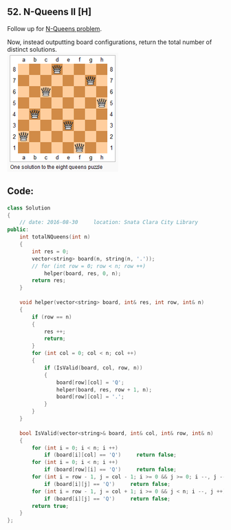 ## 52. N-Queens II [H]
Follow up for [N-Queens problem](https://github.com/ysong49/LeetCode-Note/blob/master/algorithm/051.N-Queens.md).

Now, instead outputting board configurations, return the total number of distinct solutions.   
![8-Queens](https://github.com/ysong49/LeetCode-Note/blob/master/image/8-queens.png)    


## Code:
```c++
class Solution 
{
    // date: 2016-08-30     location: Snata Clara City Library
public:
    int totalNQueens(int n) 
    {
        int res = 0;
        vector<string> board(n, string(n, '.'));
        // for (int row = 0; row < n; row ++)
            helper(board, res, 0, n);
        return res;
    }
    
    void helper(vector<string> board, int& res, int row, int& n)
    {
        if (row == n)
        {
            res ++;
            return;
        }
        for (int col = 0; col < n; col ++)
        {
            if (IsValid(board, col, row, n))
            {
                board[row][col] = 'Q';
                helper(board, res, row + 1, n);
                board[row][col] = '.';
            }
        }
    }
    
    bool IsValid(vector<string>& board, int& col, int& row, int& n)
    {
        for (int i = 0; i < n; i ++)
            if (board[i][col] == 'Q')     return false;
        for (int i = 0; i < n; i ++)
            if (board[row][i] == 'Q')     return false;
        for (int i = row - 1, j = col - 1; i >= 0 && j >= 0; i --, j --)
            if (board[i][j] == 'Q')     return false;
        for (int i = row - 1, j = col + 1; i >= 0 && j < n; i --, j ++)
            if (board[i][j] == 'Q')     return false;
        return true;
    }
};
```
